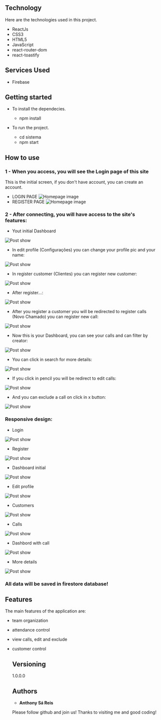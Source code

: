 ## Technology 

Here are the technologies used in this project.

* ReactJs 
* CSS3
* HTML5
* JavaScript
* react-router-dom
* react-toastify

## Services Used
* Firebase


## Getting started

* To install the dependecies.
  - npm install
  
* To run the project.
  - cd sistema
  - npm start

## How to use

### 1 - When you access, you will see the Login page of this site

This is the initial screen, if you don't have account, you can create an account.
  
  - LOGIN PAGE
![Homepage image](https://github.com/AnthonySaReis/SistemaChamados/blob/main/src/fator/login.png)
  - REGISTER PAGE
![Homepage image](https://github.com/AnthonySaReis/SistemaChamados/blob/main/src/fator/registro.png)

### 2 - After connecting, you will have access to the site's features:
 - Yout initial Dashboard
  
![Post show](https://github.com/AnthonySaReis/SistemaChamados/blob/main/src/fator/dashboardInicial.png)

- In edit profile (Configurações) you can change your profile pic and your name: 

![Post show](https://github.com/AnthonySaReis/SistemaChamados/blob/main/src/fator/configuraçõesPerfil.png)

- In register customer (Clientes) you can register new customer:

![Post show](https://github.com/AnthonySaReis/SistemaChamados/blob/main/src/fator/registrarCliente.png)

- After register...:

![Post show](https://github.com/AnthonySaReis/SistemaChamados/blob/main/src/fator/clientesCadastrados.png)

- After you register a customer you will be redirected to register calls (Novo Chamado) you can register new call:

![Post show](https://github.com/AnthonySaReis/SistemaChamados/blob/main/src/fator/registrarChamado.png)

- Now this is your Dashboard, you can see your calls and can filter by creator:

![Post show](https://github.com/AnthonySaReis/SistemaChamados/blob/main/src/fator/dashboardMiddle.png)

- You can click in search for more details:

![Post show](https://github.com/AnthonySaReis/SistemaChamados/blob/main/src/fator/detalhes.png)

- If you click in pencil you will be redirect to edit calls:

![Post show](https://github.com/AnthonySaReis/SistemaChamados/blob/main/src/fator/editarChamado.png)

- And you can exclude a call on click in x button:

![Post show](https://github.com/AnthonySaReis/SistemaChamados/blob/main/src/fator/chamadoDeletado.png)

### Responsive design:
- Login

![Post show](https://github.com/AnthonySaReis/SistemaChamados/blob/main/src/fator/mobileLogin.png)

- Register

![Post show](https://github.com/AnthonySaReis/SistemaChamados/blob/main/src/fator/mobileRegister.png)

- Dashboard initial

![Post show](https://github.com/AnthonySaReis/SistemaChamados/blob/main/src/fator/mobileDashboardInitial.png)

- Edit profile

![Post show](https://github.com/AnthonySaReis/SistemaChamados/blob/main/src/fator/mobileConfigs.png)


- Customers

![Post show](https://github.com/AnthonySaReis/SistemaChamados/blob/main/src/fator/mobileCostumers.png)

- Calls

![Post show](https://github.com/AnthonySaReis/SistemaChamados/blob/main/src/fator/mobileCall.png)

- Dashbord with call

![Post show](https://github.com/AnthonySaReis/SistemaChamados/blob/main/src/fator/mobileDashboardMiddle.png)

- More details

![Post show](https://github.com/AnthonySaReis/SistemaChamados/blob/main/src/fator/mobileDetail.png)


### All data will be saved in firestore database!

## Features

The main features of the application are:
- team organization
- attendance control
- view calls, edit and exclude
- customer control

  ## Versioning

  1.0.0.0


  ## Authors

  * **Anthony Sá Reis** 

  Please follow github and join us!
  Thanks to visiting me and good coding!
